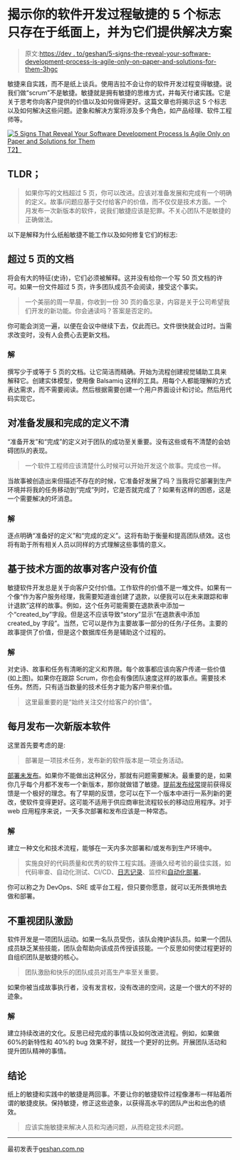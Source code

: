 # 揭示你的软件开发过程敏捷的 5 个标志只存在于纸面上，并为它们提供解决方案

> 原文:[https://dev . to/geshan/5-signs-the-reveal-your-software-development-process-is-agile-only-on-paper-and-solutions-for-them-3hgc](https://dev.to/geshan/5-signs-that-reveal-your-software-development-process-is-agile-only-on-paper-and-solutions-for-them-3hgc)

敏捷来自实践，而不是纸上谈兵。使用吉拉不会让你的软件开发过程变得敏捷。说我们做“scrum”不是敏捷。敏捷就是拥有敏捷的思维方式，并每天付诸实践。它是关于思考你向客户提供的价值以及如何做得更好。这篇文章也将揭示这 5 个标志以及如何解决这些问题。迹象和解决方案将涉及多个角色，如产品经理、软件工程师等。

[![5 Signs That Reveal Your Software Development Process Is Agile Only on Paper and Solutions for Them](../Images/22dedb3d10ec39f049af04f9ec34a74d.png "5 Signs That Reveal Your Software Development Process Is Agile Only on Paper and Solutions for Them")T2】](https://res.cloudinary.com/practicaldev/image/fetch/s--LabD7hUu--/c_limit%2Cf_auto%2Cfl_progressive%2Cq_auto%2Cw_880/https://geshan.com.np/images/5-signs-agile-on-paper/board.jpg)

## TLDR；

> 如果你写的文档超过 5 页，你可以改进。应该对准备发展和完成有一个明确的定义。故事/问题应基于交付给客户的价值，而不仅仅是技术方面。一个月发布一次新版本的软件，说我们敏捷应该是犯罪。不关心团队不是敏捷的正确做法。

以下是解释为什么纸船敏捷不能工作以及如何修复它们的标志:

## [](#documents-that-are-longer-than-5-pages)超过 5 页的文档

将会有大的特征(史诗)，它们必须被解释。这并没有给你一个写 50 页文档的许可。如果一份文件超过 5 页，许多团队成员不会阅读，接受这个事实。

> 一个美丽的周一早晨，你收到一份 30 页的备忘录，内容是关于公司希望我们开发的新功能。你会通读吗？答案是否定的。

你可能会浏览一遍，以便在会议中继续下去，仅此而已。文件很快就会过时。当需求改变时，没有人会费心去更新文档。

### [](#solution)解

撰写少于或等于 5 页的文档。让它简洁而精确。开始为流程创建视觉辅助工具来解释它。创建实体模型，使用像 Balsamiq 这样的工具。用每个人都能理解的方式表达需求，而不需要阅读。然后根据需要创建一个用户界面设计和讨论。然后用代码实现它。

## [](#unclear-definition-of-ready-for-development-and-done)对准备发展和完成的定义不清

“准备开发”和“完成”的定义对于团队的成功至关重要。没有这些或有不清楚的会妨碍团队的表现。

> 一个软件工程师应该清楚什么时候可以开始开发这个故事。完成也一样。

当故事被创造出来但描述不存在的时候，它准备好发展了吗？当我将它部署到生产环境并将我的任务移动到“完成”列时，它是否就完成了？如果有这样的困惑，这是一个需要解决的坏消息。

### [](#solution)解

逐点明确“准备好的定义”和“完成的定义”。这将有助于衡量和提高团队绩效。这也将有助于所有相关人员以同样的方式理解这些事情的意义。

## [](#stories-based-on-the-technical-aspect-not-value-to-a-customer)基于技术方面的故事对客户没有价值

敏捷软件开发总是关于向客户交付价值。工作软件的价值不是一堆文件。如果有一个像“作为客户服务经理，我需要知道谁创建了退款，以便我可以在未来跟踪和审计退款”这样的故事。例如，这个任务可能需要在退款表中添加一个“created_by”字段。但是这不应该导致“story”显示“在退款表中添加 created_by 字段”。当然，它可以是作为主要故事一部分的任务/子任务。主要的故事提供了价值，但是这个数据库任务是辅助这个过程的。

### [](#solution)解

对史诗、故事和任务有清晰的定义和界限。每个故事都应该向客户传递一些价值(如上图)。如果你在跟踪 Scrum，你也会有像团队速度这样的故事点。需要技术任务。然而，只有适当数量的技术任务才能为客户带来价值。

> 这里最重要的是“始终关注交付给客户的价值”。

## [](#releasing-a-new-version-of-software-once-a-month)每月发布一次新版本软件

这里首先要考虑的是:

> 部署是一项技术任务，发布新的软件版本是一项业务活动。

[部署未发布](https://geshan.com.np/blog/2018/10/deployment-is-not-release/)。如果你不能做出这种区分，那就有问题需要解决。最重要的是，如果你几乎每个月都不发布一个新版本，那你就做错了敏捷。[提前发布经常](https://en.wikipedia.org/wiki/Release_early,_release_often)提前获得反馈是一个极好的理念。有了早期的反馈，您可以在下一个版本中进行一系列新的更改，使软件变得更好。这可能不适用于供应商审批流程较长的移动应用程序。对于 web 应用程序来说，一天多次部署和发布应该是一种常态。

### [](#solution)解

建立一种文化和技术流程，能够在一天内多次部署和/或发布到生产环境中。

> 实施良好的代码质量和优秀的软件工程实践。遵循久经考验的最佳实践，如代码审查、自动化测试、CI/CD、[日志记录](https://geshan.com.np/blog/2015/08/importance-of-logging-in-your-applications/)、监控和[自动化部署](https://geshan.com.np/blog/2015/08/the-best-automated-deployment-tool-the-one-that-fits-your-needs/)。

你可以称之为 DevOps、SRE 或平台工程，但只要你愿意，就可以无所畏惧地去做和部署。

## [](#not-being-careful-about-team-motivation)不重视团队激励

软件开发是一项团队运动。如果一名队员受伤，该队会掩护该队员。如果一个团队成员缺乏某些技能，团队会帮助向该成员传授该技能。一个反思如何使过程更好的自组织团队是敏捷的核心。

> 团队激励和快乐的团队成员对高生产率至关重要。

如果你被当成故事执行者，没有发言权，没有改进的空间，这是一个很大的不好的迹象。

### [](#solution)解

建立持续改进的文化。反思已经完成的事情以及如何改进流程。例如，如果做 60%的新特性和 40%的 bug 效果不好，就找一个更好的比例。开展团队活动和提升团队精神的事情。

## [](#conclusion)结论

纸上的敏捷和实践中的敏捷是两回事。不要让你的敏捷软件过程像瀑布一样贴着所谓的敏捷皮肤。保持敏捷，修正这些迹象，以获得高水平的团队产出和出色的绩效。

> 应该实施敏捷来解决人员和沟通问题，从而稳定技术问题。

* * *

最初发表于[geshan.com.np](https://geshan.com.np/blog/2018/11/5-signs-that-reveal-your-software-development-process-is-agile-only-on-paper-and-solutions-for-them/)